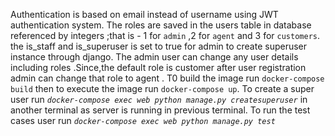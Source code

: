 Authentication is based on email instead of username using JWT authentication system.
The roles are saved in the users table in database referenced by integers ;that is - 1 for `admin` ,2 for `agent` and 3 for `customers`. the is_staff and is_superuser is set to true for admin to create superuser instance through django.
The admin user can change any user details including roles .Since,the default role is customer after user registration admin can change that role to agent .
T0 build the image  run `docker-compose build` then to execute the image run `docker-compose up`.
To create a super user run *`docker-compose exec web python manage.py createsuperuser`*  in another terminal
as server is running in previous terminal.
To run the test cases user run *`docker-compose exec web python manage.py test`*  
